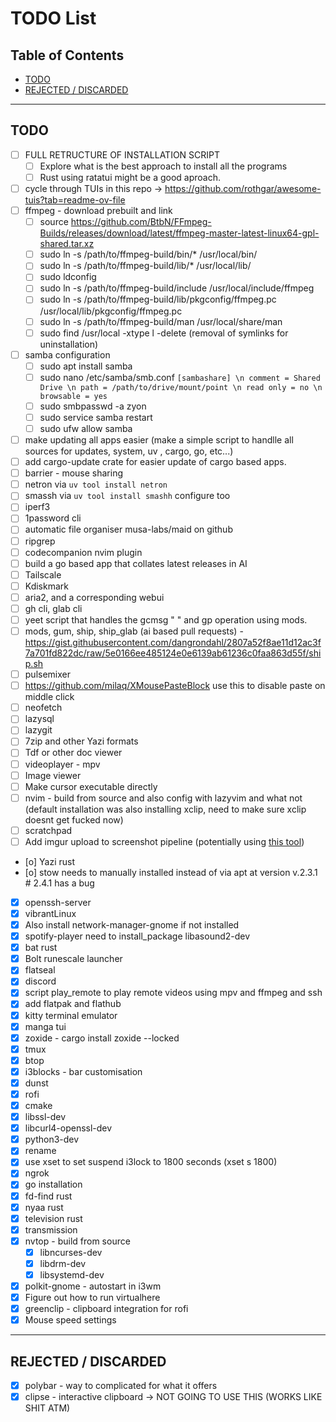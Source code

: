 # TODO List

## Table of Contents
- [TODO](#todo)
- [REJECTED / DISCARDED](#rejected--discarded)

---

## TODO
- [ ] FULL RETRUCTURE OF INSTALLATION SCRIPT
    - [ ] Explore what is the best approach to install all the programs
    - [ ] Rust using ratatui might be a good aproach.
- [ ] cycle through TUIs in this repo -> https://github.com/rothgar/awesome-tuis?tab=readme-ov-file
- [ ] ffmpeg - download prebuilt and link
    - [ ] source https://github.com/BtbN/FFmpeg-Builds/releases/download/latest/ffmpeg-master-latest-linux64-gpl-shared.tar.xz
    - [ ] sudo ln -s /path/to/ffmpeg-build/bin/* /usr/local/bin/
    - [ ] sudo ln -s /path/to/ffmpeg-build/lib/* /usr/local/lib/
    - [ ] sudo ldconfig
    - [ ] sudo ln -s /path/to/ffmpeg-build/include /usr/local/include/ffmpeg
    - [ ] sudo ln -s /path/to/ffmpeg-build/lib/pkgconfig/ffmpeg.pc /usr/local/lib/pkgconfig/ffmpeg.pc
    - [ ] sudo ln -s /path/to/ffmpeg-build/man /usr/local/share/man
    - [ ] sudo find /usr/local -xtype l -delete (removal of symlinks for uninstallation)
- [ ] samba configuration
    - [ ] sudo apt install samba
    - [ ] sudo nano /etc/samba/smb.conf ```[sambashare] \n comment = Shared Drive \n path = /path/to/drive/mount/point \n read only = no \n browsable = yes```
    - [ ] sudo smbpasswd -a zyon
    - [ ] sudo service samba restart
    - [ ] sudo ufw allow samba
- [ ] make updating all apps easier (make a simple script to handlle all sources for updates, system, uv , cargo, go, etc...)
- [ ] add cargo-update crate for easier update of cargo based apps.
- [ ] barrier - mouse sharing
- [ ] netron via `uv tool install netron`
- [ ] smassh via `uv tool install smashh` configure too
- [ ] iperf3
- [ ] 1password cli
- [ ] automatic file organiser musa-labs/maid on github
- [ ] ripgrep
- [ ] codecompanion nvim plugin
- [ ] build a go based app that collates latest releases in AI
- [ ] Tailscale
- [ ] Kdiskmark
- [ ] aria2, and a corresponding webui
- [ ] gh cli, glab cli
- [ ] yeet script that handles the gcmsg " " and gp operation using mods.
- [ ] mods, gum, ship, ship_glab (ai based pull requests) - https://gist.githubusercontent.com/dangrondahl/2807a52f8ae11d12ac3f7a701fd822dc/raw/5e0166ee485124e0e6139ab61236c0faa863d55f/ship.sh
- [ ] pulsemixer
- [ ] https://github.com/milaq/XMousePasteBlock use this to disable paste on middle click
- [ ] neofetch
- [ ] lazysql
- [ ] lazygit
- [ ] 7zip and other Yazi formats
- [ ] Tdf or other doc viewer
- [ ] videoplayer - mpv
- [ ] Image viewer
- [ ] Make cursor executable directly
- [ ] nvim - build from source and also config with lazyvim and what not (default installation was also installing xclip, need to make sure xclip doesnt get fucked now)
- [ ] scratchpad
- [ ] Add imgur upload to screenshot pipeline (potentially using [this tool](https://github.com/jomo/imgur-screenshot))
- [o] Yazi rust
- [o] stow needs to manually installed instead of via apt at version v.2.3.1 # 2.4.1 has a bug
- [x] openssh-server
- [x] vibrantLinux
- [x] Also install network-manager-gnome if not installed
- [x] spotify-player need to install_package libasound2-dev
- [x] bat rust
- [x] Bolt runescale launcher
- [x] flatseal
- [x] discord
- [x] script play_remote to play remote videos using mpv and ffmpeg and ssh
- [x] add flatpak and flathub
- [x] kitty terminal emulator
- [x] manga tui
- [x] zoxide - cargo install zoxide --locked
- [x] tmux
- [x] btop
- [x] i3blocks - bar customisation
- [x] dunst
- [x] rofi
- [x] cmake
- [x] libssl-dev
- [x] libcurl4-openssl-dev
- [x] python3-dev
- [x] rename
- [x] use xset to set suspend i3lock to 1800 seconds (xset s 1800)
- [x] ngrok
- [x] go installation
- [x] fd-find rust
- [x] nyaa rust
- [x] television rust
- [x] transmission
- [x] nvtop - build from source
    - [x] libncurses-dev
    - [x] libdrm-dev 
    - [x] libsystemd-dev
- [x] polkit-gnome - autostart in i3wm
- [x] Figure out how to run virtualhere
- [x] greenclip - clipboard integration for rofi
- [x] Mouse speed settings

---

## REJECTED / DISCARDED
- [x] polybar - way to complicated for what it offers
- [x] clipse - interactive clipboard -> NOT GOING TO USE THIS (WORKS LIKE SHIT ATM)
